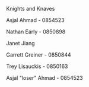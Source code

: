 Knights and Knaves

Asjal Ahmad - 0854523

Nathan Early - 0850898 

Janet Jiang

Garrett Greiner - 0850844

Trey Lisauckis - 0850163

Asjal "loser" Ahmad - 0854523
